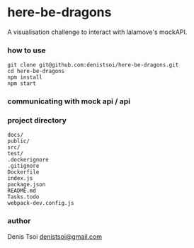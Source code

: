 # here-be-dragons

A visualisation challenge to interact with lalamove's mockAPI.

### how to use

    git clone git@github.com:denistsoi/here-be-dragons.git
    cd here-be-dragons
    npm install
    npm start

### communicating with mock api / api



### project directory

    docs/
    public/
    src/
    test/
    .dockerignore
    .gitignore
    Dockerfile
    index.js
    package.json
    README.md
    Tasks.todo
    webpack-dev.config.js

### author
Denis Tsoi <denistsoi@gmail.com>